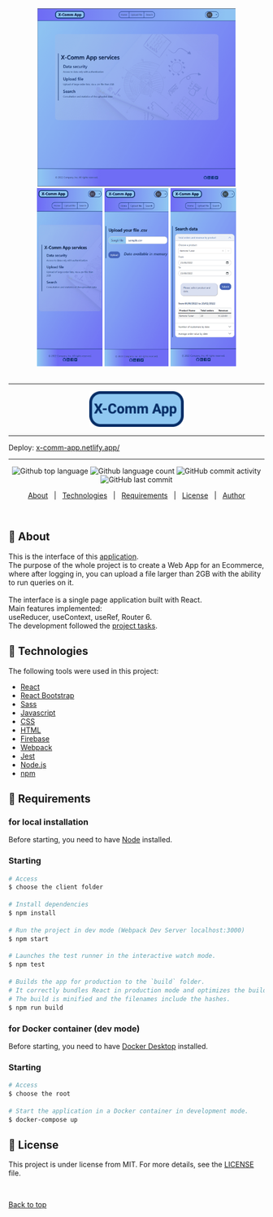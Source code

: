 <div id="top" align="center">
  <img src='client/public/app-repo-1.png' height= 350 />
  <img src='client/public/app-repo-2.png' height= 350 />
  <img src='client/public/app-repo-3.png' height= 350 />
  <img src='client/public/app-repo-4.png' height= 350 />
</div>
&#xa0;

<hr/>

<div align="center">
  <img src='client/public/logo-x-comm-app.png' height= 70/>
</div>

<hr/>

  <p>Deploy:
<a href="https://x-comm-app.netlify.app/">x-comm-app.netlify.app/</a>
</div>

<hr/>

<p align="center">
  <img alt="Github top language" src="https://img.shields.io/github/languages/top/cavaglieridomenico/x-comm-app-client?color=56BEB8">

  <img alt="Github language count" src="https://img.shields.io/github/languages/count/cavaglieridomenico/x-comm-app-client?color=56BEB8">

  <img alt="GitHub commit activity" src="https://img.shields.io/github/commit-activity/w/cavaglieridomenico/x-comm-app-client">

  <img alt="GitHub last commit" src="https://img.shields.io/github/last-commit/cavaglieridomenico/x-comm-app-client">
</p>

<p align="center">
  <a href="#pushpin-about">About</a> &#xa0; | &#xa0; 
  <a href="#pushpin-technologies">Technologies</a> &#xa0; | &#xa0;
  <a href="#pushpin-requirements">Requirements</a> &#xa0; | &#xa0;
  <a href="#memo-license">License</a> &#xa0; | &#xa0;
  <a href="https://github.com/cavaglieridomenico" target="_blank">Author</a>
</p>

<br>

## :pushpin: About

This is the interface of this [application](https://github.com/tomorrowdevs-projects/team2-real-world-app).<br>
The purpose of the whole project is to create a Web App for an Ecommerce, where after logging in, you can upload a file larger than 2GB with the ability to run queries on it.<br>
<br>
The interface is a single page application built with React.<br>
Main features implemented:<br>
useReducer, useContext, useRef, Router 6.
<br>
The development followed the <a href="https://github.com/tomorrowdevs-projects/team2-real-world-app/projects" target="_blank">project tasks</a>.

## :pushpin: Technologies

The following tools were used in this project:

- [React](https://reactjs.org//)
- [React Bootstrap](https://react-bootstrap.github.io/)
- [Sass](https://sass-lang.com/)
- [Javascript](https://www.ecma-international.org/publications-and-standards/standards/ecma-262/)
- [CSS](https://www.w3.org/Style/CSS/)
- [HTML](https://html.spec.whatwg.org/multipage/)
- [Firebase](https://firebase.google.com/)
- [Webpack](https://webpack.js.org/)
- [Jest](https://jestjs.io/)
- [Node.js](https://nodejs.org/en/)
- [npm](https://docs.npmjs.com/)

## :pushpin: Requirements

<h3>for local installation</h3>

Before starting, you need to have [Node](https://nodejs.org/en/) installed.

<h3>Starting</h3>

```bash
# Access
$ choose the client folder

# Install dependencies
$ npm install

# Run the project in dev mode (Webpack Dev Server localhost:3000)
$ npm start

# Launches the test runner in the interactive watch mode.
$ npm test

# Builds the app for production to the `build` folder.
# It correctly bundles React in production mode and optimizes the build for the best performance.
# The build is minified and the filenames include the hashes.
$ npm run build
```

<h3>for Docker container (dev mode)</h3>

Before starting, you need to have [Docker Desktop](https://www.docker.com/products/docker-desktop/) installed.

<h3>Starting</h3>

```bash
# Access
$ choose the root

# Start the application in a Docker container in development mode.
$ docker-compose up

```

## :memo: License

This project is under license from MIT. For more details, see the [LICENSE](LICENSE.md) file.

&#xa0;

<a href="#top">Back to top</a>
